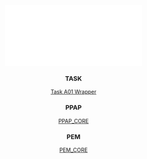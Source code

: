 <div align="center">
  <a href="https://www.xft.com/" target="_blank"><img align="center" src="https://github.com/XFT-GmbH/.github/blob/main/icons/xft.svg" alt="xft"/></a>


<!--<img align="center" src="https://github.com/XFT-GmbH/.github/blob/main/icons/ui5.svg" alt="ui5" width="80" height="80"/>-->


<h3>TASK</h3>

[Task A01 Wrapper](https://github.com/XFT-GmbH/zxfttmtaska01wrapper)

<h3>PPAP</h3>

[PPAP_CORE](https://github.com/XFT-GmbH/comxftppapcore)

<h3>PEM</h3>

[PEM_CORE](https://github.com/XFT-GmbH/comxfthrpemcore)

</div>
